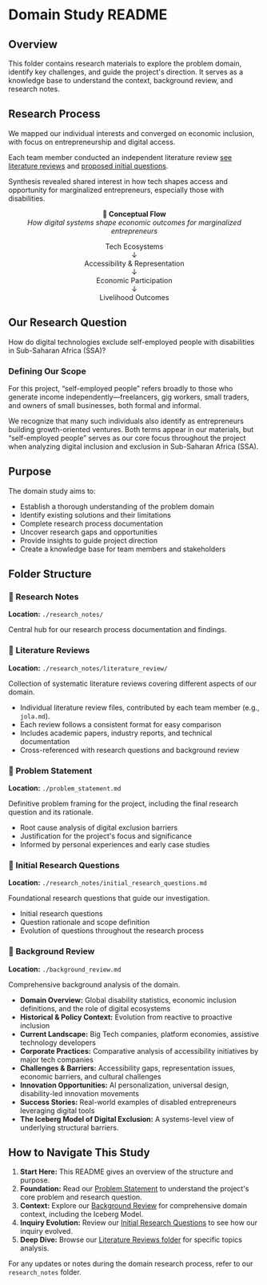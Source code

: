 # Domain Study README

## Overview

This folder contains research materials to explore the problem domain, identify
key challenges, and guide the project's direction. It serves as a knowledge
base to understand the context, background review, and research notes.

## Research Process

We mapped our individual interests and converged on economic inclusion, with
focus on entrepreneurship and digital access.

Each team member conducted an independent literature review
[see literature reviews](./research_notes/literature_review/) and
[proposed initial questions](./research_notes/initial_research_questions.md).

Synthesis revealed shared interest in how tech shapes access and opportunity for
marginalized entrepreneurs, especially those with disabilities.

<div align="center">

**🔄 Conceptual Flow**  
*How digital systems shape economic outcomes for marginalized entrepreneurs*  

Tech Ecosystems  
↓  
Accessibility & Representation  
↓  
Economic Participation  
↓  
Livelihood Outcomes

</div>

## Our Research Question

How do digital technologies exclude self-employed people with
disabilities in Sub-Saharan Africa (SSA)?

### Defining Our Scope

For this project, “self-employed people” refers broadly to those who
generate income independently—freelancers, gig workers, small traders, and
owners of small businesses, both formal and informal.

We recognize that many such individuals also identify as entrepreneurs building
growth-oriented ventures. Both terms appear in our materials, but
“self-employed people” serves as our core focus throughout the project when
analyzing digital inclusion and exclusion in Sub-Saharan Africa (SSA).

## Purpose

The domain study aims to:

- Establish a thorough understanding of the problem domain
- Identify existing solutions and their limitations
- Complete research process documentation
- Uncover research gaps and opportunities
- Provide insights to guide project direction
- Create a knowledge base for team members and stakeholders

## Folder Structure

### 📁 Research Notes

**Location:** `./research_notes/`

Central hub for our research process documentation and findings.

### 📁 Literature Reviews

**Location:** `./research_notes/literature_review/`

Collection of systematic literature reviews covering different aspects of our domain.

- Individual literature review files, contributed by each team member
  (e.g., `jola.md`).
- Each review follows a consistent format for easy comparison
- Includes academic papers, industry reports, and technical documentation
- Cross-referenced with research questions and background review

### 📄 Problem Statement

**Location:** `./problem_statement.md`

Definitive problem framing for the project, including the final research
question and its rationale.

- Root cause analysis of digital exclusion barriers
- Justification for the project's focus and significance
- Informed by personal experiences and early case studies

### 📄 Initial Research Questions

**Location:** `./research_notes/initial_research_questions.md`

Foundational research questions that guide our investigation.

- Initial research questions
- Question rationale and scope definition
- Evolution of questions throughout the research process

### 📄 Background Review

**Location:** `./background_review.md`

Comprehensive background analysis of the domain.

- **Domain Overview:** Global disability statistics, economic inclusion
definitions, and the role of digital ecosystems
- **Historical & Policy Context:** Evolution from reactive to proactive inclusion
- **Current Landscape:** Big Tech companies, platform economies, assistive
technology developers
- **Corporate Practices:** Comparative analysis of accessibility initiatives by
major tech companies
- **Challenges & Barriers:** Accessibility gaps, representation issues, economic
barriers, and cultural challenges
- **Innovation Opportunities:** AI personalization, universal design,
disability-led innovation movements
- **Success Stories:** Real-world examples of disabled entrepreneurs leveraging
digital tools
- **The Iceberg Model of Digital Exclusion:** A systems-level view of
underlying structural barriers.

## How to Navigate This Study

1. **Start Here:** This README gives an overview of the structure and purpose.
2. **Foundation:** Read our [Problem Statement](./problem_statement.md) to
   understand the project's core problem and research question.
3. **Context:** Explore our [Background Review](./background_review.md) for
   comprehensive domain context, including the Iceberg Model.
4. **Inquiry Evolution:** Review our
   [Initial Research Questions](./research_notes/initial_research_questions.md)
   to see how our inquiry evolved.
5. **Deep Dive:** Browse our
   [Literature Reviews folder](./research_notes/literature_review/) for
   specific topics analysis.

For any updates or notes during the domain research process, refer to our
`research_notes` folder.
